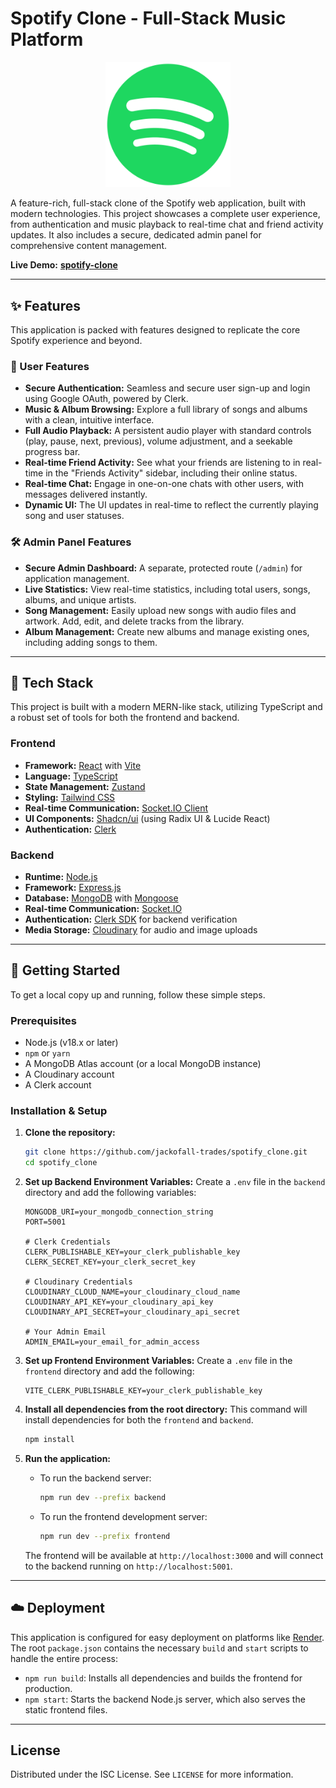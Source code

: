 # Spotify Clone - Full-Stack Music Platform

<p align="center">
  <img src="./frontend/public/spotify.png" alt="Spotify Clone Logo" width="200"/>
</p>

A feature-rich, full-stack clone of the Spotify web application, built with modern technologies. This project showcases a complete user experience, from authentication and music playback to real-time chat and friend activity updates. It also includes a secure, dedicated admin panel for comprehensive content management.

**Live Demo:** [**spotify-clone**](https://spotify-clone-9xd3.onrender.com)

---

## ✨ Features

This application is packed with features designed to replicate the core Spotify experience and beyond.

### 👤 User Features

*   **Secure Authentication:** Seamless and secure user sign-up and login using Google OAuth, powered by Clerk.
*   **Music & Album Browsing:** Explore a full library of songs and albums with a clean, intuitive interface.
*   **Full Audio Playback:** A persistent audio player with standard controls (play, pause, next, previous), volume adjustment, and a seekable progress bar.
*   **Real-time Friend Activity:** See what your friends are listening to in real-time in the "Friends Activity" sidebar, including their online status.
*   **Real-time Chat:** Engage in one-on-one chats with other users, with messages delivered instantly.
*   **Dynamic UI:** The UI updates in real-time to reflect the currently playing song and user statuses.

### 🛠️ Admin Panel Features

*   **Secure Admin Dashboard:** A separate, protected route (`/admin`) for application management.
*   **Live Statistics:** View real-time statistics, including total users, songs, albums, and unique artists.
*   **Song Management:** Easily upload new songs with audio files and artwork. Add, edit, and delete tracks from the library.
*   **Album Management:** Create new albums and manage existing ones, including adding songs to them.

---

## 🚀 Tech Stack

This project is built with a modern MERN-like stack, utilizing TypeScript and a robust set of tools for both the frontend and backend.

### Frontend

*   **Framework:** [React](https://reactjs.org/) with [Vite](https://vitejs.dev/)
*   **Language:** [TypeScript](https://www.typescriptlang.org/)
*   **State Management:** [Zustand](https://github.com/pmndrs/zustand)
*   **Styling:** [Tailwind CSS](https://tailwindcss.com/)
*   **Real-time Communication:** [Socket.IO Client](https://socket.io/)
*   **UI Components:** [Shadcn/ui](https://ui.shadcn.com/) (using Radix UI & Lucide React)
*   **Authentication:** [Clerk](https://clerk.com/)

### Backend

*   **Runtime:** [Node.js](https://nodejs.org/)
*   **Framework:** [Express.js](https://expressjs.com/)
*   **Database:** [MongoDB](https://www.mongodb.com/) with [Mongoose](https://mongoosejs.com/)
*   **Real-time Communication:** [Socket.IO](https://socket.io/)
*   **Authentication:** [Clerk SDK](https://clerk.com/docs) for backend verification
*   **Media Storage:** [Cloudinary](https://cloudinary.com/) for audio and image uploads

---

## 🔧 Getting Started

To get a local copy up and running, follow these simple steps.

### Prerequisites

*   Node.js (v18.x or later)
*   `npm` or `yarn`
*   A MongoDB Atlas account (or a local MongoDB instance)
*   A Cloudinary account
*   A Clerk account

### Installation & Setup

1.  **Clone the repository:**
    ```sh
    git clone https://github.com/jackofall-trades/spotify_clone.git
    cd spotify_clone
    ```

2.  **Set up Backend Environment Variables:**
    Create a `.env` file in the `backend` directory and add the following variables:
    ```env
    MONGODB_URI=your_mongodb_connection_string
    PORT=5001
    
    # Clerk Credentials
    CLERK_PUBLISHABLE_KEY=your_clerk_publishable_key
    CLERK_SECRET_KEY=your_clerk_secret_key
    
    # Cloudinary Credentials
    CLOUDINARY_CLOUD_NAME=your_cloudinary_cloud_name
    CLOUDINARY_API_KEY=your_cloudinary_api_key
    CLOUDINARY_API_SECRET=your_cloudinary_api_secret
    
    # Your Admin Email
    ADMIN_EMAIL=your_email_for_admin_access
    ```

3.  **Set up Frontend Environment Variables:**
    Create a `.env` file in the `frontend` directory and add the following:
    ```env
    VITE_CLERK_PUBLISHABLE_KEY=your_clerk_publishable_key
    ```

4.  **Install all dependencies from the root directory:**
    This command will install dependencies for both the `frontend` and `backend`.
    ```sh
    npm install
    ```

5.  **Run the application:**
    *   To run the backend server:
        ```sh
        npm run dev --prefix backend
        ```
    *   To run the frontend development server:
        ```sh
        npm run dev --prefix frontend
        ```

    The frontend will be available at `http://localhost:3000` and will connect to the backend running on `http://localhost:5001`.

---

## ☁️ Deployment

This application is configured for easy deployment on platforms like [Render](https://render.com/). The root `package.json` contains the necessary `build` and `start` scripts to handle the entire process:
*   `npm run build`: Installs all dependencies and builds the frontend for production.
*   `npm start`: Starts the backend Node.js server, which also serves the static frontend files.

---

## License

Distributed under the ISC License. See `LICENSE` for more information.
